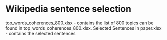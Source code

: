 # Wikipedia sentence selection

top_words_coherences_800.xlsx - contains the list of 800 topics can be found in top_words_coherences_800.xlsx.
Selected Sentences in paper.xlsx - contains the selected sentences
